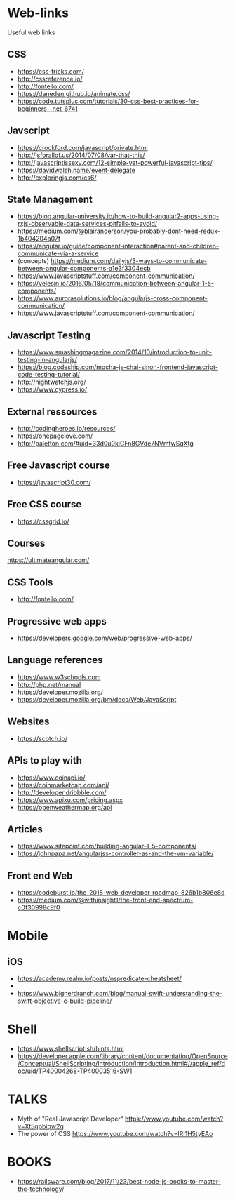 # Web-links
Useful web links

## CSS
* https://css-tricks.com/
* http://cssreference.io/
* http://fontello.com/
* https://daneden.github.io/animate.css/
* https://code.tutsplus.com/tutorials/30-css-best-practices-for-beginners--net-6741

## Javscript
* https://crockford.com/javascript/private.html
* http://jsforallof.us/2014/07/08/var-that-this/
* http://javascriptissexy.com/12-simple-yet-powerful-javascript-tips/
* https://davidwalsh.name/event-delegate
* http://exploringjs.com/es6/

## State Management
* https://blog.angular-university.io/how-to-build-angular2-apps-using-rxjs-observable-data-services-pitfalls-to-avoid/
* https://medium.com/@blairanderson/you-probably-dont-need-redux-1b404204a07f
* https://angular.io/guide/component-interaction#parent-and-children-communicate-via-a-service
* (concepts) https://medium.com/dailyjs/3-ways-to-communicate-between-angular-components-a1e3f3304ecb
* https://www.javascriptstuff.com/component-communication/
* https://velesin.io/2016/05/18/communication-between-angular-1-5-components/
* https://www.aurorasolutions.io/blog/angularjs-cross-component-communication/
* https://www.javascriptstuff.com/component-communication/

## Javascript Testing
* https://www.smashingmagazine.com/2014/10/introduction-to-unit-testing-in-angularjs/
* https://blog.codeship.com/mocha-js-chai-sinon-frontend-javascript-code-testing-tutorial/
* http://nightwatchjs.org/
* https://www.cypress.io/

## External ressources
* http://codingheroes.io/resources/
* https://onepagelove.com/
* http://paletton.com/#uid=33d0u0kiCFn8GVde7NVmtwSqXtg

## Free Javascript course
* https://javascript30.com/

## Free CSS course
* https://cssgrid.io/

## Courses
https://ultimateangular.com/

## CSS Tools
* http://fontello.com/

## Progressive web apps
* https://developers.google.com/web/progressive-web-apps/

## Language references
* https://www.w3schools.com
* http://php.net/manual
* https://developer.mozilla.org/
* https://developer.mozilla.org/bm/docs/Web/JavaScript

## Websites
* https://scotch.io/

## APIs to play with
* https://www.coinapi.io/
* https://coinmarketcap.com/api/
* http://developer.dribbble.com/
* https://www.apixu.com/pricing.aspx
* https://openweathermap.org/api

## Articles
* https://www.sitepoint.com/building-angular-1-5-components/
* https://johnpapa.net/angularjss-controller-as-and-the-vm-variable/

## Front end Web
* https://codeburst.io/the-2018-web-developer-roadmap-826b1b806e8d
* https://medium.com/@withinsight1/the-front-end-spectrum-c0f30998c9f0

# Mobile

## iOS
* https://academy.realm.io/posts/nspredicate-cheatsheet/
* 
* https://www.bignerdranch.com/blog/manual-swift-understanding-the-swift-objective-c-build-pipeline/

# Shell
* https://www.shellscript.sh/hints.html
* https://developer.apple.com/library/content/documentation/OpenSource/Conceptual/ShellScripting/Introduction/Introduction.html#//apple_ref/doc/uid/TP40004268-TP40003516-SW1

# TALKS
* Myth of "Real Javascript Developer" https://www.youtube.com/watch?v=Xt5qpbiqw2g
* The power of CSS https://www.youtube.com/watch?v=IRI1H5tyEAo

# BOOKS
* https://railsware.com/blog/2017/11/23/best-node-js-books-to-master-the-technology/
